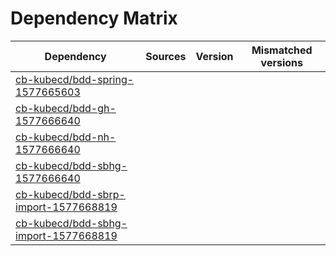# Dependency Matrix

Dependency | Sources | Version | Mismatched versions
---------- | ------- | ------- | -------------------
[cb-kubecd/bdd-spring-1577665603](https://github.com/cb-kubecd/bdd-spring-1577665603.git) |  | []() | 
[cb-kubecd/bdd-gh-1577666640](https://github.com/cb-kubecd/bdd-gh-1577666640.git) |  | []() | 
[cb-kubecd/bdd-nh-1577666640](https://github.com/cb-kubecd/bdd-nh-1577666640.git) |  | []() | 
[cb-kubecd/bdd-sbhg-1577666640](https://github.com/cb-kubecd/bdd-sbhg-1577666640.git) |  | []() | 
[cb-kubecd/bdd-sbrp-import-1577668819](https://github.com/cb-kubecd/bdd-sbrp-import-1577668819.git) |  | []() | 
[cb-kubecd/bdd-sbhg-import-1577668819](https://github.com/cb-kubecd/bdd-sbhg-import-1577668819.git) |  | []() | 
